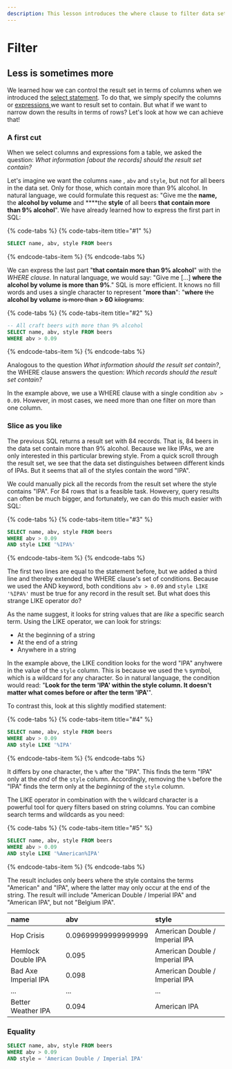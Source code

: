 ```yaml
---
description: This lesson introduces the where clause to filter data sets.
---
```


# Filter

## Less is sometimes more

We learned how we can control the result set in terms of columns when we introduced the [select statement](select.md). To do that, we simply specify the columns or [expressions ](expressions.md)we want to result set to contain. But what if we want to narrow down the results in terms of rows? Let's look at how we can achieve that!

### A first cut

When we select columns and expressions fom a table, we asked the question: _What information \[about the records\] should the result set contain?_ 

Let's imagine we want the columns `name` , `abv` and `style`, but not for all beers in the data set. Only for those, which contain more than 9% alcohol. In natural language, we could formulate this request as: "Give me the **name,** the **alcohol by volume** and ****the **style** of all beers **that contain more than 9% alcohol**". We have already learned how to express the first part in SQL: 

{% code-tabs %}
{% code-tabs-item title="\#1" %}
```sql
SELECT name, abv, style FROM beers
```
{% endcode-tabs-item %}
{% endcode-tabs %}

We can express the last part "**that contain more than 9% alcohol**" with the _WHERE clause_. In natural language, we would say: "Give me \[...\] **where the alcohol by volume is more than 9%**." SQL is more efficient. It knows no fill words and uses a single character to represent "**more than**": "**where** ~~the~~ **alcohol by volume** ~~is more than~~ **&gt; 60** ~~kilograms~~:

{% code-tabs %}
{% code-tabs-item title="\#2" %}
```sql
-- All craft beers with more than 9% alcohol
SELECT name, abv, style FROM beers
WHERE abv > 0.09
```
{% endcode-tabs-item %}
{% endcode-tabs %}

Analogous to the question _What information should the result set contain?_, the WHERE clause answers the question: _Which records should the result set contain?_

In the example above, we use a WHERE clause with a single condition `abv > 0.09`. However, in most cases, we need more than one filter on more than one column.

### Slice as you like

The previous SQL returns a result set with 84 records. That is, 84 beers in the data set contain more than 9% alcohol. Because we like IPAs, we are only interested in this particular brewing style. From a quick scroll through the result set, we see that the data set distinguishes between different kinds of IPAs. But it seems that all of the styles contain the word "IPA".

We could manually pick all the records from the result set where the style contains "IPA". For 84 rows that is a feasible task. Howevery, query results can often be much bigger, and fortunately, we can do this much easier with SQL:

{% code-tabs %}
{% code-tabs-item title="\#3" %}
```sql
SELECT name, abv, style FROM beers
WHERE abv > 0.09
AND style LIKE '%IPA%'
```
{% endcode-tabs-item %}
{% endcode-tabs %}

The first two lines are equal to the statement before, but we added a third line and thereby extended the WHERE clause's set of conditions. Because we used the AND keyword, both conditions `abv > 0.09` and `style LIKE '%IPA%'` must be true for any record in the result set. But what does this strange LIKE operator do?

As the name suggest, it looks for string values that are _like_ a specific search term. Using the LIKE operator, we can look for strings:

* At the beginning of a string
* At the end of a string
* Anywhere in a string

In the example above, the LIKE condition looks for the word "IPA" anyhwere in the value of the `style` column. This is because we used the `%` symbol, which is a wildcard for any character. So in natural language, the condition would read: "**Look for the term 'IPA' within the style column. It doesn't matter what comes before or after the term 'IPA'**".

To contrast this, look at this slightly modified statement:

{% code-tabs %}
{% code-tabs-item title="\#4" %}
```sql
SELECT name, abv, style FROM beers
WHERE abv > 0.09
AND style LIKE '%IPA'
```
{% endcode-tabs-item %}
{% endcode-tabs %}

It differs by one character, the `%` after the "IPA". This finds the term "IPA" only at the _end_ of the `style` column. Accordingly, removing the `%` before the "IPA" finds the term only at the _beginning_ of the `style` column.

The LIKE operator in combination with the `%` wildcard character is a powerful tool for query filters based on string columns. You can combine search terms and wildcards as you need:

{% code-tabs %}
{% code-tabs-item title="\#5" %}
```sql
SELECT name, abv, style FROM beers
WHERE abv > 0.09
AND style LIKE '%American%IPA'
```
{% endcode-tabs-item %}
{% endcode-tabs %}

The result includes only beers where the style contains the terms "American" and "IPA", where the latter may only occur at the end of the string. The result will include "American Double / Imperial IPA" and "American IPA", but not "Belgium IPA".

| name | abv | style |
| :--- | :--- | :--- |
| Hop Crisis | 0.09699999999999999 | American Double / Imperial IPA |
| Hemlock Double IPA | 0.095 | American Double / Imperial IPA |
| Bad Axe Imperial IPA | 0.098 | American Double / Imperial IPA |
| ... | ... | ... |
| Better Weather IPA | 0.094 | American IPA |

### Equality 

```sql
SELECT name, abv, style FROM beers
WHERE abv > 0.09
AND style = 'American Double / Imperial IPA'
```

